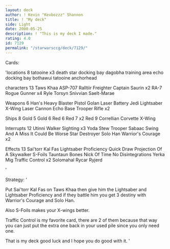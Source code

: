 ```yaml
---
layout: deck
author: ! Kevin "Kevbozzz" Shannon
title: ! "My deck"
side: Light
date: 2000-05-25
description: ! "This is my deck I made."
rating: 4.0
id: 7129
permalink: "/starwarsccg/deck/7129/"
---
```

Cards: 

'locations 8
tatooine x3
death star docking bay
dagobha training area
echo docking bay
bothawui
tatooine anchorhead

characters 13
Taws Khaa
ASP-707
Ralltiir Freighter Captain
Saurin x2
RA-7
Rogue Gunner x4
Ryle Torsyn
Snivvian
Saelt-Marae

Weapons 6
Han's Heavy Blaster Pistol
Golan Laser Battery
Jedi Lightsaber
X-Wing Laser Cannon
Echo Base Trooper Rifle x2

Ships 8
Gold 5
Gold 6
Red 6
Red 7 x2
Red 9
Correllian Corvette
X-Wing

Interrupts 12
Utinni
Walker Sighting x3
Yoda Stew
Trooper Sabaac
Swing And A Miss
It Could Be Worse
Star Destroyer
Solo Han
Warrior's Courage x2

Effects 13
Sai'torr Kal Fas
Lightsaber Proficiency
Quick Draw
Projection Of A Skywalker
S-Foils
Tauntaun Bones
Nick Of Time
No Disintegrations
Yerka Mig
Traffic Control x2
Solomahal
Rycar Ryjerd


'

Strategy: '

Put Sai'torr Kal Fas on Taws Khaa then give him the Lightsaber and Lightsaber Proficiency and if they battle him you get 3 destiny with Warrior's Courage and Solo Han.

Also S-Foils makes your X-wings better.

Traffic Control is my favorite card, there are 2 of them because that way you can just put the extra one back in your used pile since you only need one.

That is my deck good luck and I hope you do good with it.  '
